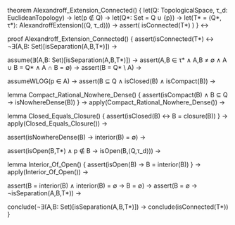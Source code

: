 theorem Alexandroff_Extension_Connected() {
  let(Q: TopologicalSpace, τ_d: EuclideanTopology) →
  let(p ∉ Q) →
  let(Q*: Set = Q ∪ {p}) →
  let(T* = ⟨Q*, τ*⟩: AlexandroffExtension(⟨Q, τ_d⟩)) →
  assert(
    isConnected(T*)
  )
} ↔

proof Alexandroff_Extension_Connected() {
  assert(isConnected(T*) ↔ ¬∃(A,B: Set)[isSeparation(A,B,T*)]) →
  
  assume(∃(A,B: Set)[isSeparation(A,B,T*)]) →
  assert(A,B ∈ τ* ∧ A,B ≠ ∅ ∧ A ∪ B = Q* ∧ A ∩ B = ∅) →
  assert(B = Q* \ A) →
  
  assumeWLOG(p ∈ A) →
  assert(B ⊆ Q ∧ isClosed(B) ∧ isCompact(B)) →
  
  lemma Compact_Rational_Nowhere_Dense() {
    assert(isCompact(B) ∧ B ⊆ Q → isNowhereDense(B))
  } →
  apply(Compact_Rational_Nowhere_Dense()) →
  
  lemma Closed_Equals_Closure() {
    assert(isClosed(B) ↔ B = closure(B))
  } →
  apply(Closed_Equals_Closure()) →
  
  assert(isNowhereDense(B) → interior(B) = ∅) →
  
  assert(isOpen(B,T*) ∧ p ∉ B → isOpen(B,⟨Q,τ_d⟩)) →
  
  lemma Interior_Of_Open() {
    assert(isOpen(B) → B = interior(B))
  } →
  apply(Interior_Of_Open()) →
  
  assert(B = interior(B) ∧ interior(B) = ∅ → B = ∅) →
  assert(B = ∅ → ¬isSeparation(A,B,T*)) →
  
  conclude(¬∃(A,B: Set)[isSeparation(A,B,T*)]) →
  conclude(isConnected(T*))
}